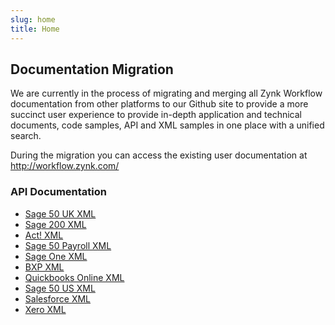 ```yaml
---
slug: home
title: Home
---
```

## Documentation Migration
We are currently in the process of migrating and merging all Zynk Workflow documentation from other platforms to our Github site to provide a more succinct user experience to provide in-depth application and technical documents, code samples, API and XML samples in one place with a unified search. 

During the migration you can access the existing user documentation at http://workflow.zynk.com/

### API Documentation
 * [Sage 50 UK XML](sage-50-uk-xml)
 * [Sage 200 XML](sage-200-xml)
 * [Act! XML](act-xml)
 * [Sage 50 Payroll XML](sage-50-payroll-xml)
 * [Sage One XML](sage-one-xml) 
 * [BXP XML](bxp-xml)
 * [Quickbooks Online XML](quickbooks-online-xml)
 * [Sage 50 US XML](sage-50-us-xml)
 * [Salesforce XML](salesforce-xml)
 * [Xero XML](xero-xml)